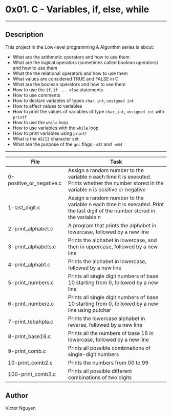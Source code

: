 # 0x01. C - Variables, if, else, while
---
## Description

This project in the Low-level programming & Algorithm series is about:
* What are the arithmetic operators and how to use them
* What are the logical operators (sometimes called boolean operators) and how to use them
* What the the relational operators and how to use them
* What values are considered TRUE and FALSE in C
* What are the boolean operators and how to use them
* How to use the `if`, `if ... else` statements
* How to use comments
* How to declare variables of types `char`, `int`, `unsigned int`
* How to affect values to variables
* How to print the values of variables of type `char`, `int`, `unsigned int` with `printf`
* How to use the `while` loop
* How to use variables with the `while` loop
* How to print variables using `printf`
* What is the `ASCII` character set
* What are the purpose of the `gcc` flags `-m32` and `-m64`


---
File|Task
---|---
0-positive_or_negative.c | Assign a random number to the variable n each time it is executed. Prints whether the number stored in the variable n is positive or negative
1-last_digit.c | Assign a random number to the variable n each time it is executed. Print the last digit of the number stored in the variable n
2-print_alphabet.c | A program that prints the alphabet in lowercase, followed by a new line
3-print_alphabets.c | Prints the alphabet in lowercase, and then in uppercase, followed by a new line
4-print_alphabt.c | Prints the alphabet in lowercase, followed by a new line
5-print_numbers.c | Prints all single digit numbers of base 10 starting from 0, followed by a new line
6-print_numberz.c | Prints all single digit numbers of base 10 starting from 0, followed by a new line using putchar
7-print_tebahpla.c | Prints the lowercase alphabet in reverse, followed by a new line
8-print_base16.c | Prints all the numbers of base 16 in lowercase, followed by a new line
9-print_comb.c | Prints all possible combinations of single-digit numbers
10-print_comb2.c | Prints the numbers from 00 to 99
100-print_comb3.c | Prints all possible different combinations of two digits


## Author
Victor Nguyen
